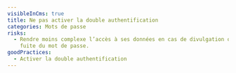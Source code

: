 ```yaml
---
visibleInCms: true
title: Ne pas activer la double authentification
categories: Mots de passe
risks:
  - Rendre moins complexe l’accès à ses données en cas de divulgation ou de
    fuite du mot de passe.
goodPractices:
  - Activer la double authentification
---
```

